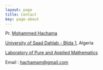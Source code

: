 ```yaml
---
layout: page
title: Contact
key: page-about
---
```


Pr.  [Mohammed Hachama](https://hachama.github.io/home/)

[University of Saad Dahlab - Blida 1](), Algeria 

[Laboratory of Pure and Applied Mathematics](http://virtuelcampus.univ-msila.dz/lmpa2/)

Email : <hachamam@gmail.com>